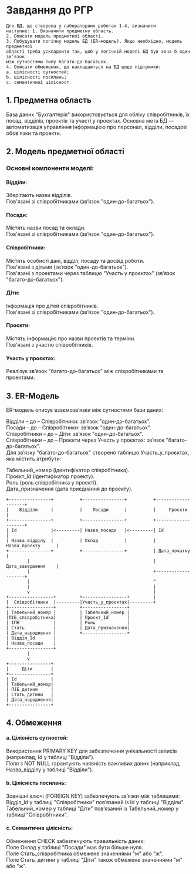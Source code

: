 # Завдання до РГР
```
Для БД, що створена у лабораторних роботах 1-4, визначити
наступне: 1. Визначити предметну область.
2. Описати модель предметної області.
3. Побудувати логічну модель БД (ER-модель). Якщо необхідно, модель предметної
області треба ускладнити так, щоб у логічній моделі БД був хоча б один зв’язок
між сутностями типу багато-до-багатьох.
4. Описати обмеження, що накладаються на БД щодо підтримки:
a. цілісності сутностей;
b. цілісності посилань;
c. семантичної цілісност
```
## 1. Предметна область
База даних "Бухгалтерія" використовується для обліку співробітників, їх посад, відділів, проектів та участі у проектах. Основна мета БД — автоматизація управління інформацією про персонал, відділи, посадові обов'язки та проекти.

## 2. Модель предметної області
### Основні компоненти моделі:
#### Відділи:
Зберігають назви відділів.  
Пов'язані зі співробітниками (зв’язок "один-до-багатьох").
#### Посади:
Містять назви посад та оклади.  
Пов'язані зі співробітниками (зв’язок "один-до-багатьох").
#### Співробітники:
Містять особисті дані, відділ, посаду та досвід роботи.  
Пов'язані з дітьми (зв’язок "один-до-багатьох").  
Пов'язані з проектами через таблицю "Участь у проєктах" (зв’язок "багато-до-багатьох").
#### Діти:
Інформація про дітей співробітників.  
Пов'язані зі співробітниками (зв’язок "один-до-багатьох").
#### Проєкти:
Містять інформацію про назви проектів та терміни.  
Пов'язані з участю співробітників.
#### Участь у проєктах:
Реалізує зв’язок "багато-до-багатьох" між співробітниками та проектами.
## 3. ER-Модель

ER-модель описує взаємозв’язки між сутностями бази даних:  

Відділи – до – Співробітники: зв’язок "один-до-багатьох".  
Посади – до – Співробітники: зв’язок "один-до-багатьох".  
Співробітники – до – Діти: зв’язок "один-до-багатьох".  
Співробітники – до – Проєкти через Участь у проєктах: зв’язок "багато-до-багатьох".  
Для зв’язку "багато-до-багатьох" створено таблицю Участь_у_проєктах, яка містить атрибути:  

Табельний_номер (ідентифікатор співробітника).  
Проєкт_Id (ідентифікатор проекту).  
Роль (роль співробітника у проекті).  
Дата_призначення (дата приєднання до проекту).

```plaintext
+----------------+          +----------------+          +--------------------+
|    Відділи     |          |    Посади      |          |     Проєкти        |
+----------------+          +----------------+          +--------------------+
| Id             |<---------| Назва_посади   |<---------| Id                 |
| Назва_відділу  |          | Оклад          |          | Назва_проєкту      |
+----------------+          +----------------+          | Дата_початку       |
        |                                               | Дата_завершення    |
        |                                               +--------------------+
        |                                               ^
        |                                               |
        v                                               |
+-----------------+         +-----------------+         |
|  Співробітники  |---------|Участь_у_проєктах|---------+
+-----------------+         +-----------------+         
| Табельний_номер |         | Табельний_номер |         
|ПІБ_співробітника|         | Проєкт_Id       |         
| ІПН             |         | Роль            |         
| Стать           |         | Дата_призначення|         
| Дата_народження |         +-----------------+         
| Відділ_Id       |                                      
| Назва_посади    |                                      
+-----------------+                                      
        |                                              
        v                                              
+----------------+                                      
|     Діти       |                                      
+----------------+                                      
| Id             |                                      
| Табельний_номер|                                      
| ПІБ_дитини     |                                      
| Стать_дитини   |                                      
| Дата_народження|                                      
+----------------+

```                                
## 4. Обмеження
#### a. Цілісність сутностей:
Використання PRIMARY KEY для забезпечення унікальності записів (наприклад, Id у таблиці "Відділи").  
Поля з NOT NULL гарантують наявність важливих даних (наприклад, Назва_відділу у таблиці "Відділи").  
#### b. Цілісність посилань:
Зовнішні ключі (FOREIGN KEY) забезпечують зв’язки між таблицями:  
Відділ_Id у таблиці "Співробітники" пов’язаний із Id у таблиці "Відділи".  
Табельний_номер у таблиці "Діти" пов’язаний із Табельний_номер у таблиці "Співробітники".  
#### c. Семантична цілісність:
Обмеження CHECK забезпечують правильність даних:  
Поле Оклад у таблиці "Посади" має бути більше нуля.  
Поле Стать_співробітника обмежене значеннями "м" або "ж".  
Поле Стать_дитини у таблиці "Діти" також обмежене значеннями "м" або "ж".
